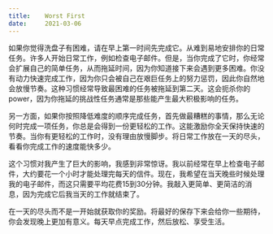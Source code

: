 ```yaml
---
title:    Worst First
date:     2021-03-06
---
```


如果你觉得洗盘子有困难，请在早上第一时间先完成它。从难到易地安排你的日常任务。许多人开始日常工作，例如检查电子邮件。但是，当你完成了它时，你经常会扩展自己的简单任务，从而拖延时间，因为你知道接下来会遇到更多困难。你没有动力快速完成工作，因为你只会被自己在艰巨任务上的努力惩罚，因此你自然地会放慢节奏。这种习惯经常导致最困难的任务被拖延到第二天。这会扼杀你的 power，因为你拖延的挑战性任务通常是那些能产生最大积极影响的任务。

另一方面，如果你按照降低难度的顺序完成任务，首先做最糟糕的事情，那么无论何时完成一项任务，你总是会得到一份更轻松的工作。这能激励你全天保持快速的节奏。当你有更轻松的工作时，没有理由放慢脚步。将日常工作放在一天的尽头，看看你完成工作的速度能快多少。

这个习惯对我产生了巨大的影响，我感到非常惊讶。我以前经常在早上检查电子邮件，大约要花一个小时才能处理完每天的信件。现在，我希望在当天晚些时候处理我的电子邮件，而这只需要平均花费15到30分钟。我敲入更简单、更简洁的消息，因为完成它后我当天的工作就结束了。

在一天的尽头而不是一开始就获取你的奖励。将最好的保存下来会给你一些期待，你会发现晚上更加有意义。每天早点完成工作，然后放松、享受生活。

